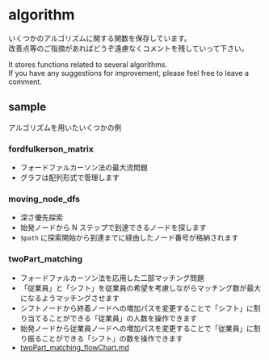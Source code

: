 # algorithm

いくつかのアルゴリズムに関する関数を保存しています。<br/>
改善点等のご指摘があればどうぞ遠慮なくコメントを残していって下さい。

It stores functions related to several algorithms.<br/>
If you have any suggestions for improvement, please feel free to leave a comment.

## sample

アルゴリズムを用いたいくつかの例

### fordfulkerson_matrix
* フォードファルカーソン法の最大流問題
* グラフは配列形式で管理します
### moving_node_dfs
* 深さ優先探索
* 始発ノードから N ステップで到達できるノードを探します
* `$path` に探索開始から到達までに経由したノード番号が格納されます
### twoPart_matching
* フォードファルカーソン法を応用した二部マッチング問題
* 「従業員」と「シフト」を従業員の希望を考慮しながらマッチング数が最大になるようマッチングさせます
* シフトノードから終着ノードへの増加パスを変更することで「シフト」に割り当てることができる「従業員」の人数を操作できます
* 始発ノードから従業員ノードへの増加パスを変更することで「従業員」に割り振ることができる「シフト」の数を操作できます
* [twoPart_matching_flowChart.md](https://github.com/batyo/algorithm/blob/master/twoPart_matching_flowChart.md "フォールドファルカーソン法を応用した二部マッチング")